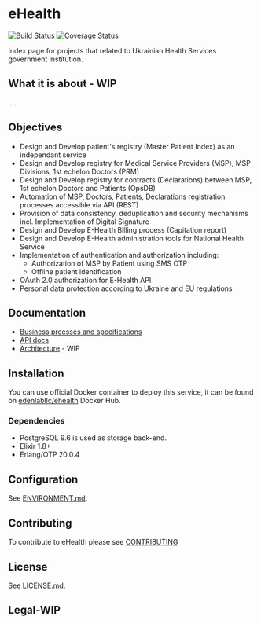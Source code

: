 # eHealth

[![Build Status](https://travis-ci.org/edenlabllc/ehealth.api.svg?branch=master)](https://travis-ci.org/edenlabllc/ehealth.api) [![Coverage Status](https://coveralls.io/repos/github/edenlabllc/ehealth.api/badge.svg?branch=master)](https://coveralls.io/github/edenlabllc/ehealth.api?branch=master)

Index page for projects that related to Ukrainian Health Services government institution.

## What it is about - WIP
....
## Objectives
* Design and Develop patient's registry (Master Patient Index) as an independant service
* Design and Develop registry for Medical Service Providers (MSP), MSP Divisions, 1st echelon Doctors (PRM)
* Design and Develop registry for contracts (Declarations) between MSP, 1st echelon Doctors and Patients (OpsDB)
* Automation of MSP, Doctors, Patients, Declarations registration processes accessible via API (REST)
* Provision of data consistency, deduplication and security mechanisms incl. Implementation of Digital Signature
* Design and Develop E-Health Billing process (Capitation report)
* Design and Develop E-Health administration tools for National Health Service
* Implementation of authentication and authorization including:
  * Authorization of MSP by Patient using SMS OTP
  * Offline patient identification
* OAuth 2.0 authorization for E-Health API
* Personal data protection according to Ukraine and EU regulations

## Documentation

- [Business prcesses and specifications](https://edenlab.atlassian.net/wiki/spaces/EH/overview)
- [API docs](http://docs.uaehealthapi.apiary.io/#reference/public.-medical-service-provider-integration-layer)
- [Architecture](https://docs.google.com/document/d/1oS1FiDJwOMBkR4wLbO51qcS8mO0LaBdXl7TQhk71OWM/edit) - WIP

## Installation

You can use official Docker container to deploy this service, it can be found on [edenlabllc/ehealth](https://hub.docker.com/r/edenlabllc/ehealth/) Docker Hub.

### Dependencies

- PostgreSQL 9.6 is used as storage back-end.
- Elixir 1.8+
- Erlang/OTP 20.0.4

## Configuration

See [ENVIRONMENT.md](docs/ENVIRONMENT.md).

## Contributing
To contribute to eHealth please see [CONTRIBUTING](docs/CONTRIBUTING.md)

## License

See [LICENSE.md](LICENSE.md).

## Legal-WIP

